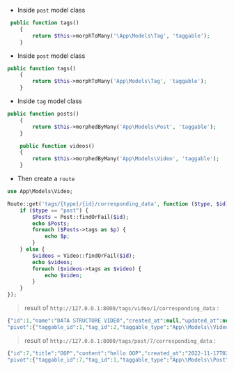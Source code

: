 - Inside `post` model class

````php
 public function tags()
    {
        return $this->morphToMany('\App\Models\Tag', 'taggable');
    }
````

- Inside `post` model class

````php
public function tags()
    {
        return $this->morphToMany('App\Models\Tag', 'taggable');
    }
````

- Inside `tag` model class

````php
public function posts()
    {
        return $this->morphedByMany('App\Models\Post', 'taggable');
    }

    public function videos()
    {
        return $this->morphedByMany('App\Models\Video', 'taggable');
    }
````

- Then create a `route`

````php
use App\Models\Video;

Route::get('tags/{type}/{id}/corresponding_data', function ($type, $id) {
    if ($type == "post") {
        $Posts = Post::findOrFail($id);
        echo $Posts;
        foreach ($Posts->tags as $p) {
            echo $p;
        }
    } else {
        $videos = Video::findOrFail($id);
        echo $videos;
        foreach ($videos->tags as $video) {
            echo $video;
        }
    }
});
````

> result of `http://127.0.0.1:8000/tags/video/1/corresponding_data` :

````php
{"id":1,"name":"DATA STRUCTURE VIDEO","created_at":null,"updated_at":null}{"id":2,"name":"DSA","created_at":null,"updated_at":null,
"pivot":{"taggable_id":1,"tag_id":2,"taggable_type":"App\\Models\\Video"}}
````

> result of `http://127.0.0.1:8000/tags/post/7/corresponding_data` :

````php
{"id":7,"title":"OOP","content":"hello OOP","created_at":"2022-11-17T02:07:04.000000Z","updated_at":"2022-11-17T02:07:04.000000Z","is_admin":0,"deleted_at":null,"User_ID":1}{"id":1,"name":"OOP","created_at":null,"updated_at":null,
"pivot":{"taggable_id":7,"tag_id":1,"taggable_type":"App\\Models\\Post"}}
````